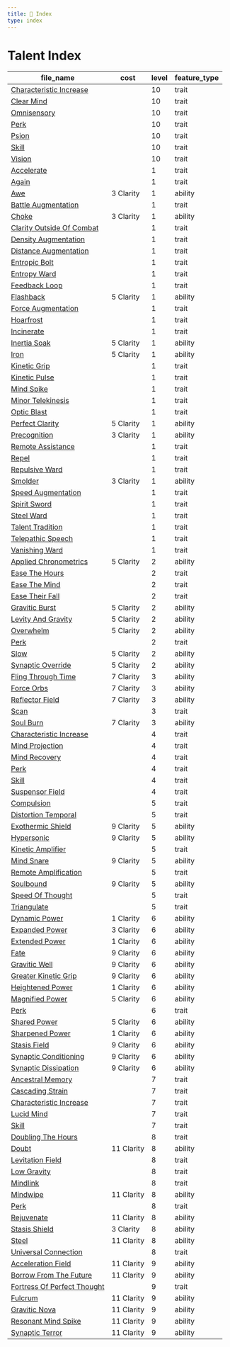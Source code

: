 ```yaml
---
title: 📑 Index
type: index
---
```


# Talent Index

| file_name                                                                             | cost       | level | feature_type |
| ------------------------------------------------------------------------------------- | ---------- | ----- | ------------ |
| [Characteristic Increase](10th-Level%20Features/Characteristic%20Increase)            |            | 10    | trait        |
| [Clear Mind](10th-Level%20Features/Clear%20Mind)                                      |            | 10    | trait        |
| [Omnisensory](10th-Level%20Features/Omnisensory)                                      |            | 10    | trait        |
| [Perk](10th-Level%20Features/Perk)                                                    |            | 10    | trait        |
| [Psion](10th-Level%20Features/Psion)                                                  |            | 10    | trait        |
| [Skill](10th-Level%20Features/Skill)                                                  |            | 10    | trait        |
| [Vision](10th-Level%20Features/Vision)                                                |            | 10    | trait        |
| [Accelerate](1st-Level%20Features/Accelerate)                                         |            | 1     | trait        |
| [Again](1st-Level%20Features/Again)                                                   |            | 1     | trait        |
| [Awe](1st-Level%20Features/Awe)                                                       | 3 Clarity  | 1     | ability      |
| [Battle Augmentation](1st-Level%20Features/Battle%20Augmentation)                     |            | 1     | trait        |
| [Choke](1st-Level%20Features/Choke)                                                   | 3 Clarity  | 1     | ability      |
| [Clarity Outside Of Combat](1st-Level%20Features/Clarity%20Outside%20Of%20Combat)     |            | 1     | trait        |
| [Density Augmentation](1st-Level%20Features/Density%20Augmentation)                   |            | 1     | trait        |
| [Distance Augmentation](1st-Level%20Features/Distance%20Augmentation)                 |            | 1     | trait        |
| [Entropic Bolt](1st-Level%20Features/Entropic%20Bolt)                                 |            | 1     | trait        |
| [Entropy Ward](1st-Level%20Features/Entropy%20Ward)                                   |            | 1     | trait        |
| [Feedback Loop](1st-Level%20Features/Feedback%20Loop)                                 |            | 1     | trait        |
| [Flashback](1st-Level%20Features/Flashback)                                           | 5 Clarity  | 1     | ability      |
| [Force Augmentation](1st-Level%20Features/Force%20Augmentation)                       |            | 1     | trait        |
| [Hoarfrost](1st-Level%20Features/Hoarfrost)                                           |            | 1     | trait        |
| [Incinerate](1st-Level%20Features/Incinerate)                                         |            | 1     | trait        |
| [Inertia Soak](1st-Level%20Features/Inertia%20Soak)                                   | 5 Clarity  | 1     | ability      |
| [Iron](1st-Level%20Features/Iron)                                                     | 5 Clarity  | 1     | ability      |
| [Kinetic Grip](1st-Level%20Features/Kinetic%20Grip)                                   |            | 1     | trait        |
| [Kinetic Pulse](1st-Level%20Features/Kinetic%20Pulse)                                 |            | 1     | trait        |
| [Mind Spike](1st-Level%20Features/Mind%20Spike)                                       |            | 1     | trait        |
| [Minor Telekinesis](1st-Level%20Features/Minor%20Telekinesis)                         |            | 1     | trait        |
| [Optic Blast](1st-Level%20Features/Optic%20Blast)                                     |            | 1     | trait        |
| [Perfect Clarity](1st-Level%20Features/Perfect%20Clarity)                             | 5 Clarity  | 1     | ability      |
| [Precognition](1st-Level%20Features/Precognition)                                     | 3 Clarity  | 1     | ability      |
| [Remote Assistance](1st-Level%20Features/Remote%20Assistance)                         |            | 1     | trait        |
| [Repel](1st-Level%20Features/Repel)                                                   |            | 1     | trait        |
| [Repulsive Ward](1st-Level%20Features/Repulsive%20Ward)                               |            | 1     | trait        |
| [Smolder](1st-Level%20Features/Smolder)                                               | 3 Clarity  | 1     | ability      |
| [Speed Augmentation](1st-Level%20Features/Speed%20Augmentation)                       |            | 1     | trait        |
| [Spirit Sword](1st-Level%20Features/Spirit%20Sword)                                   |            | 1     | trait        |
| [Steel Ward](1st-Level%20Features/Steel%20Ward)                                       |            | 1     | trait        |
| [Talent Tradition](1st-Level%20Features/Talent%20Tradition)                           |            | 1     | trait        |
| [Telepathic Speech](1st-Level%20Features/Telepathic%20Speech)                         |            | 1     | trait        |
| [Vanishing Ward](1st-Level%20Features/Vanishing%20Ward)                               |            | 1     | trait        |
| [Applied Chronometrics](2nd-Level%20Features/Applied%20Chronometrics)                 | 5 Clarity  | 2     | ability      |
| [Ease The Hours](2nd-Level%20Features/Ease%20The%20Hours)                             |            | 2     | trait        |
| [Ease The Mind](2nd-Level%20Features/Ease%20The%20Mind)                               |            | 2     | trait        |
| [Ease Their Fall](2nd-Level%20Features/Ease%20Their%20Fall)                           |            | 2     | trait        |
| [Gravitic Burst](2nd-Level%20Features/Gravitic%20Burst)                               | 5 Clarity  | 2     | ability      |
| [Levity And Gravity](2nd-Level%20Features/Levity%20And%20Gravity)                     | 5 Clarity  | 2     | ability      |
| [Overwhelm](2nd-Level%20Features/Overwhelm)                                           | 5 Clarity  | 2     | ability      |
| [Perk](2nd-Level%20Features/Perk)                                                     |            | 2     | trait        |
| [Slow](2nd-Level%20Features/Slow)                                                     | 5 Clarity  | 2     | ability      |
| [Synaptic Override](2nd-Level%20Features/Synaptic%20Override)                         | 5 Clarity  | 2     | ability      |
| [Fling Through Time](3rd-Level%20Features/Fling%20Through%20Time)                     | 7 Clarity  | 3     | ability      |
| [Force Orbs](3rd-Level%20Features/Force%20Orbs)                                       | 7 Clarity  | 3     | ability      |
| [Reflector Field](3rd-Level%20Features/Reflector%20Field)                             | 7 Clarity  | 3     | ability      |
| [Scan](3rd-Level%20Features/Scan)                                                     |            | 3     | trait        |
| [Soul Burn](3rd-Level%20Features/Soul%20Burn)                                         | 7 Clarity  | 3     | ability      |
| [Characteristic Increase](4th-Level%20Features/Characteristic%20Increase)             |            | 4     | trait        |
| [Mind Projection](4th-Level%20Features/Mind%20Projection)                             |            | 4     | trait        |
| [Mind Recovery](4th-Level%20Features/Mind%20Recovery)                                 |            | 4     | trait        |
| [Perk](4th-Level%20Features/Perk)                                                     |            | 4     | trait        |
| [Skill](4th-Level%20Features/Skill)                                                   |            | 4     | trait        |
| [Suspensor Field](4th-Level%20Features/Suspensor%20Field)                             |            | 4     | trait        |
| [Compulsion](5th-Level%20Features/Compulsion)                                         |            | 5     | trait        |
| [Distortion Temporal](5th-Level%20Features/Distortion%20Temporal)                     |            | 5     | trait        |
| [Exothermic Shield](5th-Level%20Features/Exothermic%20Shield)                         | 9 Clarity  | 5     | ability      |
| [Hypersonic](5th-Level%20Features/Hypersonic)                                         | 9 Clarity  | 5     | ability      |
| [Kinetic Amplifier](5th-Level%20Features/Kinetic%20Amplifier)                         |            | 5     | trait        |
| [Mind Snare](5th-Level%20Features/Mind%20Snare)                                       | 9 Clarity  | 5     | ability      |
| [Remote Amplification](5th-Level%20Features/Remote%20Amplification)                   |            | 5     | trait        |
| [Soulbound](5th-Level%20Features/Soulbound)                                           | 9 Clarity  | 5     | ability      |
| [Speed Of Thought](5th-Level%20Features/Speed%20Of%20Thought)                         |            | 5     | trait        |
| [Triangulate](5th-Level%20Features/Triangulate)                                       |            | 5     | trait        |
| [Dynamic Power](6th-Level%20Features/Dynamic%20Power)                                 | 1 Clarity  | 6     | ability      |
| [Expanded Power](6th-Level%20Features/Expanded%20Power)                               | 3 Clarity  | 6     | ability      |
| [Extended Power](6th-Level%20Features/Extended%20Power)                               | 1 Clarity  | 6     | ability      |
| [Fate](6th-Level%20Features/Fate)                                                     | 9 Clarity  | 6     | ability      |
| [Gravitic Well](6th-Level%20Features/Gravitic%20Well)                                 | 9 Clarity  | 6     | ability      |
| [Greater Kinetic Grip](6th-Level%20Features/Greater%20Kinetic%20Grip)                 | 9 Clarity  | 6     | ability      |
| [Heightened Power](6th-Level%20Features/Heightened%20Power)                           | 1 Clarity  | 6     | ability      |
| [Magnified Power](6th-Level%20Features/Magnified%20Power)                             | 5 Clarity  | 6     | ability      |
| [Perk](6th-Level%20Features/Perk)                                                     |            | 6     | trait        |
| [Shared Power](6th-Level%20Features/Shared%20Power)                                   | 5 Clarity  | 6     | ability      |
| [Sharpened Power](6th-Level%20Features/Sharpened%20Power)                             | 1 Clarity  | 6     | ability      |
| [Stasis Field](6th-Level%20Features/Stasis%20Field)                                   | 9 Clarity  | 6     | ability      |
| [Synaptic Conditioning](6th-Level%20Features/Synaptic%20Conditioning)                 | 9 Clarity  | 6     | ability      |
| [Synaptic Dissipation](6th-Level%20Features/Synaptic%20Dissipation)                   | 9 Clarity  | 6     | ability      |
| [Ancestral Memory](7th-Level%20Features/Ancestral%20Memory)                           |            | 7     | trait        |
| [Cascading Strain](7th-Level%20Features/Cascading%20Strain)                           |            | 7     | trait        |
| [Characteristic Increase](7th-Level%20Features/Characteristic%20Increase)             |            | 7     | trait        |
| [Lucid Mind](7th-Level%20Features/Lucid%20Mind)                                       |            | 7     | trait        |
| [Skill](7th-Level%20Features/Skill)                                                   |            | 7     | trait        |
| [Doubling The Hours](8th-Level%20Features/Doubling%20The%20Hours)                     |            | 8     | trait        |
| [Doubt](8th-Level%20Features/Doubt)                                                   | 11 Clarity | 8     | ability      |
| [Levitation Field](8th-Level%20Features/Levitation%20Field)                           |            | 8     | trait        |
| [Low Gravity](8th-Level%20Features/Low%20Gravity)                                     |            | 8     | trait        |
| [Mindlink](8th-Level%20Features/Mindlink)                                             |            | 8     | trait        |
| [Mindwipe](8th-Level%20Features/Mindwipe)                                             | 11 Clarity | 8     | ability      |
| [Perk](8th-Level%20Features/Perk)                                                     |            | 8     | trait        |
| [Rejuvenate](8th-Level%20Features/Rejuvenate)                                         | 11 Clarity | 8     | ability      |
| [Stasis Shield](8th-Level%20Features/Stasis%20Shield)                                 | 3 Clarity  | 8     | ability      |
| [Steel](8th-Level%20Features/Steel)                                                   | 11 Clarity | 8     | ability      |
| [Universal Connection](8th-Level%20Features/Universal%20Connection)                   |            | 8     | trait        |
| [Acceleration Field](9th-Level%20Features/Acceleration%20Field)                       | 11 Clarity | 9     | ability      |
| [Borrow From The Future](9th-Level%20Features/Borrow%20From%20The%20Future)           | 11 Clarity | 9     | ability      |
| [Fortress Of Perfect Thought](9th-Level%20Features/Fortress%20Of%20Perfect%20Thought) |            | 9     | trait        |
| [Fulcrum](9th-Level%20Features/Fulcrum)                                               | 11 Clarity | 9     | ability      |
| [Gravitic Nova](9th-Level%20Features/Gravitic%20Nova)                                 | 11 Clarity | 9     | ability      |
| [Resonant Mind Spike](9th-Level%20Features/Resonant%20Mind%20Spike)                   | 11 Clarity | 9     | ability      |
| [Synaptic Terror](9th-Level%20Features/Synaptic%20Terror)                             | 11 Clarity | 9     | ability      |
